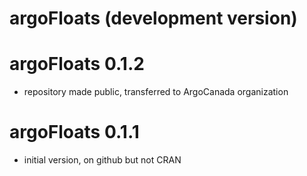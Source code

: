 # argoFloats (development version)

# argoFloats 0.1.2

* repository made public, transferred to ArgoCanada organization

# argoFloats 0.1.1

* initial version, on github but not CRAN

